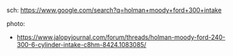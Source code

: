 sch: https://www.google.com/search?q=holman+moody+ford+300+intake

photo:
- https://www.jalopyjournal.com/forum/threads/holman-moody-ford-240-300-6-cylinder-intake-c8hm-8424.1083085/
